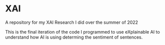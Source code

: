# XAI
A repository for my XAI Research I did over the summer of 2022

This is the final iteration of the code I programmed to use eXplainable AI to understand how AI is using determing the sentiment of sentences.
